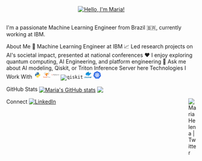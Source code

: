 <p align="center"><a href="https://github.com/mariahelenass"><img width="80%" alt="Hello, I'm Maria!" src="./assets/gh-readme-header.png" /></a></p> <br />
I'm a passionate Machine Learning Engineer from Brazil 🇧🇷, currently working at IBM.

About Me
💼 Machine Learning Engineer at IBM
📈 Led research projects on AI's societal impact, presented at national conferences
❤️ I enjoy exploring quantum computing, AI Engineering, and platform engineering
💬 Ask me about AI modeling, Qiskit, or Triton Inference Server here
Technologies I Work With
<code><img height="20" alt="python" src="https://raw.githubusercontent.com/github/explore/main/topics/python/python.png"></code>
<code><img height="20" alt="tensorflow" src="https://raw.githubusercontent.com/github/explore/main/topics/tensorflow/tensorflow.png"></code>
<code><img height="20" alt="pytorch" src="https://raw.githubusercontent.com/github/explore/main/topics/pytorch/pytorch.png"></code>
<code><img height="20" alt="qiskit" src="https://raw.githubusercontent.com/github/explore/main/topics/qiskit/qiskit.png"></code>
<code><img height="20" alt="docker" src="https://raw.githubusercontent.com/github/explore/main/topics/docker/docker.png"></code>
<code><img height="20" alt="kubernetes" src="https://raw.githubusercontent.com/github/explore/main/topics/kubernetes/kubernetes.png"></code>

GitHub Stats
<a href="https://github.com/mariahelenass"><img align="center" src="https://github-readme-stats.vercel.app/api?username=mariahelenass&show_icons=true&include_all_commits=true&theme=buefy&hide_border=true" alt="Maria's GitHub stats" /></a>	<a href="https://github.com/mariahelenass"><img align="center" src="https://github-readme-stats.vercel.app/api/top-langs/?username=mariahelenass&layout=compact&theme=buefy&hide_border=true" /></a>

Connect
<a href="https://www.linkedin.com/in/maria-helena-a08b97223/" target="_blank"> <img src="https://img.shields.io/badge/-LinkedIn-%230077B5?style=for-the-badge&logo=linkedin&logoColor=white" alt="LinkedIn"> </a> <a href="https://twitter.com/mariahelena"> <img align="right" alt="Maria Helena | Twitter" width="21px" src="https://raw.githubusercontent.com/mariahelenass/mariahelenass/main/assets/twitter.svg" /> </a>
